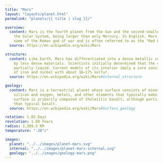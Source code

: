 ```yaml
---
title: "Mars"
layout: "layouts/planet.html"
permalink: "planets/{{ title | slug }}/"

overview:
  content: Mars is the fourth planet from the Sun and the second-smallest planet in
    the Solar System, being larger than only Mercury. In English, Mars carries the
    name of the Roman god of war and is often referred to as the "Red Planet".
  source: https://en.wikipedia.org/wiki/Mars

structure:
  content: Like Earth, Mars has differentiated into a dense metallic core overlaid
    by less dense materials. Scientists initially determined that the core is at least
    partially liquid. Current models of its interior imply a core consisting primarily
    of iron and nickel with about 16–17% sulfur.
  source: https://en.wikipedia.org/wiki/Mars#Internal_structure

geology:
  content: Mars is a terrestrial planet whose surface consists of minerals containing
    silicon and oxygen, metals, and other elements that typically make up rock. The
    surface is primarily composed of tholeiitic basalt, although parts are more silica-rich
    than typical basalt.
  source: https://en.wikipedia.org/wiki/Mars#Surface_geology

rotation: 1.03 Days
revolution: 1.88 Years
radius: 3,389.5 KM
temperature: "-28°c"

images:
  planet: "../../images/planet-mars.svg"
  internal: "../../images/planet-mars-internal.svg"
  geology: "../../images/geology-mars.png"
---
```

